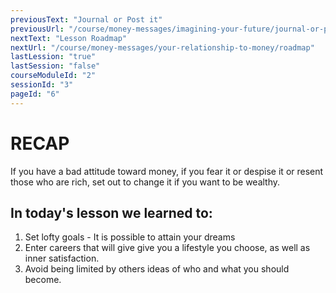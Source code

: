 ```yaml
---
previousText: "Journal or Post it"
previousUrl: "/course/money-messages/imagining-your-future/journal-or-post-it"
nextText: "Lesson Roadmap"
nextUrl: "/course/money-messages/your-relationship-to-money/roadmap"
lastLession: "true"
lastSession: "false"
courseModuleId: "2"
sessionId: "3"
pageId: "6"
---
```



# RECAP 

<sparkle-character-intro position="right" character="jen">
If you have a bad attitude toward money, if you fear it or despise it or resent those who are rich, set out to change it if you want to be wealthy.</sparkle-character-intro>

## In today's lesson we learned to:
1. Set lofty goals - It is possible to attain your dreams
2. Enter careers that will give give you a lifestyle you choose, as well as inner satisfaction.
3. Avoid being limited by others ideas of who and what you should become.

